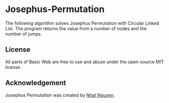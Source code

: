 # Josephus-Permutation
The following algorithm solves Josephus Permutation with Circular Linked List.
The program returns the value from a number of nodes and the number of jumps.  

## License
All parts of Basic Web are free to use and abuse under the open-source MIT license.

## Acknowledgement
Josephus Permutation was created by [Nhat Nguyen](https://github.com/nguyen-nhat).
